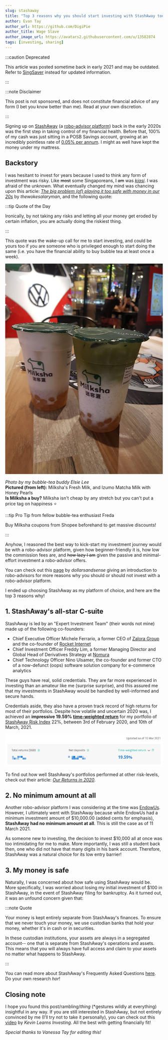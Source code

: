 ```yaml
---
slug: stashaway
title: "Top 3 reasons why you should start investing with StashAway today!"
author: Evan Tay
author_url: https://github.com/DigiPie
author_title: Wage Slave
author_image_url: https://avatars2.githubusercontent.com/u/13582874
tags: [investing, sharing]
---
```


:::caution Deprecated

This article was posted sometime back in early 2021 and may be outdated. Refer to [SingSaver](https://www.singsaver.com.sg/investments/robo-advisory) instead for updated information.

:::

:::note Disclaimer

This post is not sponsored, and does not constitute financial advice of any form (I bet you know better than me). Read at your own discretion.

:::

Signing up on [StashAway](https://www.stashaway.sg/referrals/tayegd) (a [robo-advisor platform](https://blog.moneysmart.sg/invest/robo-advisors-singapore/#what-are-robo-advisors)) back in the early 2020s was the first step in taking control of my financial health. Before that, 100% of my cash was just sitting in a POSB Savings account, growing at an incredibly pointless rate of [0.05% per annum](https://www.dbs.com.sg/personal/rates-online/deposit-rates.page). I might as well have kept the money under my mattress.

<!--truncate-->

## Backstory

I was hesitant to invest for years because I used to think any form of investment was risky. Like ~~most~~ some Singaporeans, I ~~am~~ was [_kiasi_](http://www.singlishdictionary.com/). I was afraid of the unknown. What eventually changed my mind was chancing upon this article: [_The big problem (of) playing it too safe with money in our 20s_](https://thewokesalaryman.com/2020/10/16/the-big-problem-playing-it-too-safe-with-money-in-our-20s/) by _thewokesalaryman_, and the following quote:

:::tip Quote of the Day

Ironically, by not taking any risks and letting all your money get eroded by certain inflation, you are actually doing the riskiest thing.

:::

This quote was the wake-up call for me to start investing, and could be yours too if you are someone who is privileged enough to start doing the same (i.e. you have the financial ability to buy bubble tea at least once a week).

![Milksha's Bubble Tea](/img/blog/bubbletea.jpg)

_Photo by my bubble-tea buddy Elsie Lee_  
**Pictured (from left):** Milksha's Fresh Milk, and Izumo Matcha Milk with Honey Pearls  
**Is Milksha a buy?** Milksha isn't cheap by any stretch but you can't put a price tag on happiness :star:

:::tip Pro Tip from fellow bubble-tea enthusiast Freda

Buy Milksha coupons from Shopee beforehand to get massive discounts!

:::

Anyhow, I reasoned the best way to kick-start my investment journey would be with a robo-advisor platform, given how beginner-friendly it is, how low the commission fees are, and ~~how lazy I am~~ given the passive and minimal-effort investment a robo-advisor offers.

You can check out this [page](https://dollarsandsense.sg/robo-advisors-in-singapore-what-you-need-to-know-before-investing/) by _dollarsandsense_ giving an introduction to robo-advisors for more reasons why you should or should not invest with a robo-advisor platform.

I ended up choosing StashAway as my platform of choice, and here are the top 3 reasons why!

## 1. StashAway's all-star C-suite

StashAway is led by an "Expert Investment Team" (their words not mine) made up of the following co-founders:

- Chief Executive Officer Michele Ferrario, a former CEO of [Zalora Group](https://www.zalora.sg/about/) and the co-founder of [Rocket Internet](https://www.rocket-internet.com/)
- Chief Investment Officer Freddy Lim, a former Managing Director and Global Head of Derivatives Strategy at [Nomura](https://www.nomura.com/)
- Chief Technology Officer Nino Ulsamer, the co-founder and former CTO of a now-defunct (oops) software solution company for e-commerce analytics

These guys have real, solid credentials. They are far more experienced in investing than an amateur like me (surprise surprise), and this assured me that my investments in StashAway would be handled by well-informed and secure hands.

Credentials aside, they also have a proven track record of high returns for most of their portfolios. Despite how volatile and uncertain 2020 was, I achieved an **impressive 19.59% [time-weighted return](https://www.investopedia.com/terms/t/time-weightedror.asp)** for my portfolio of [StashAway Risk Index](https://www.stashaway.sg/r/what-is-the-stashaway-risk-index) 22%, between 3rd of February 2020, and 10th of March, 2021.

![Evan's StashAway returns](/img/blog/stashaway_returns.png)

To find out how well StashAway's portfolios performed at other risk-levels, check out their article: [_Our Returns in 2020_](https://www.stashaway.my/r/our-returns-2020).

## 2. No minimum amount at all

Another robo-advisor platform I was considering at the time was [EndowUs](https://endowus.com/). However, I ultimately went with StashAway because while EndowUs had a minimum investment amount of $10,000.00 (added cents for emphasis), **StashAway had no minimum amount at all**. This is still the case as of 11 March 2021.

As someone new to investing, the decision to invest $10,000 all at once was too intimidating for me to make. More importantly, I was still a student back then, one who did not have that many digits in his bank account. Therefore, StashAway was a natural choice for its low entry barrier!

## 3. My money is safe

Naturally, I was concerned about how safe using StashAway would be. More specifically, I was worried about losing my initial investment of $100 in StashAway, in the event of StashAway filing for bankruptcy. As it turned out, it was an unfound concern given that:

:::note Quote

Your money is kept entirely separate from StashAway's finances. To ensure that we never touch your money, we use custodian banks that hold your money, whether it's in cash or in securities.

In these custodian institutions, your assets are always in a segregated account-- one that is separate from StashAway's operations and assets. This means that you will always have full access and claim to your assets no matter what happens to StashAway.

:::

You can read more about StashAway's Frequently Asked Questions [here](https://www.stashaway.sg/faq/115003747047-what-happens-to-my-money-if-stashaway-gets-acquired-goes-public-or-closes). Do your own research _hor_!

## Closing note

I hope you found this post/rambling/_thing_ (\*gestures wildly at everything) insightful in any way. If you are still interested in StashAway, but not entirely convinced by me (I’ll try not to take it personally), you can check out this [video](https://www.youtube.com/watch?v=0IvyrANMz78) by _Kevin Learns Investing_. All the best with getting financially fit!

_Special thanks to Vanessa Tay for editing this!_
